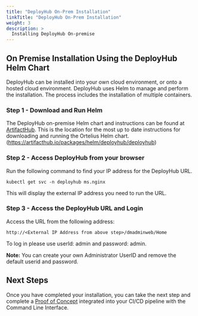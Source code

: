 ```yaml
---
title: "DeployHub On-Prem Installation"
linkTitle: "DeployHub On-Prem Installation"
weight: 3
description: >
  Installing DeployHub On-premise
---
```


## On Premise Installation Using the DeployHub Helm Chart

DeployHub can be installed into your own cloud environment, or onto a hosted cloud environment.  DeployHub uses Helm to manage and perform the installation. The process includes the installation of multiple containers. 

### Step 1 - Download and Run Helm
The DeployHub on-premise Helm chart and instructions can be found at [ArtifactHub](https://artifacthub.io/packages/helm/deployhub/deployhub). This is the location for the most up to date instructions for downloading and running the Ortelius Helm chart.    (https://artifacthub.io/packages/helm/deployhub/deployhub)

### Step 2 - Access DeployHub from your browser

Run the following command to find your IP address for the DeployHub URL.

```
kubectl get svc -n deployhub ms.nginx 
```
This will display the external IP address you need to run the URL.

### Step 3 - Access the DeployHub URL and Login
Access the URL from the following address:
```
http://<External IP Address from above step>/dmadminweb/Home
```
To log in please use userId: admin and password: admin. 

**Note:**
You can create your own Administrator UserID and remove the default userid and password.

## Next Steps

Once you have completed your installation, you can take the next step and complete a [Proof of Concept](/userguide/integrations/ci-cd_integrations/) integrated into your CI/CD pipeline with the Command Line Interface.
